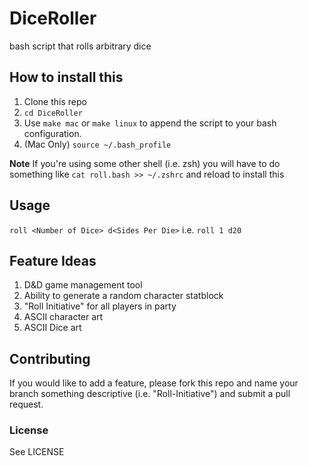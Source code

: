 # DiceRoller
bash script that rolls arbitrary dice

## How to install this
1. Clone this repo
2. `cd DiceRoller`
3. Use `make mac` or `make linux` to append the script to your bash configuration. 
4. (Mac Only) `source ~/.bash_profile`

**Note** If you're using some other shell (i.e. zsh) you will have to do something like `cat roll.bash >> ~/.zshrc` and reload to install this

## Usage
`roll <Number of Dice> d<Sides Per Die>` i.e. `roll 1 d20`

## Feature Ideas
1. D&D game management tool
2. Ability to generate a random character statblock
3. "Roll Initiative" for all players in party
4. ASCII character art
5. ASCII Dice art

## Contributing
If you would like to add a feature, please fork this repo and name your branch something descriptive (i.e. "Roll-Initiative") and submit a pull request.

### License
See LICENSE
